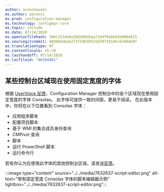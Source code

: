 ```yaml
---
author: aczechowski
ms.author: aaroncz
ms.prod: configuration-manager
ms.technology: configmgr-core
ms.topic: include
ms.date: 07/14/2020
ms.openlocfilehash: 106c311de6e2b6d002baa73d4f9a66d1b900e815
ms.sourcegitcommit: 488db8a6ab272f5d639525d70718145c63d0de8f
ms.translationtype: HT
ms.contentlocale: zh-CN
ms.lasthandoff: 07/14/2020
ms.locfileid: "86384961"
---
```

## <a name="fixed-width-font-now-used-in-some-console-areas"></a><a name="bkmk_font"></a> 某些控制台区域现在使用固定宽度的字体

<!--7632637-->

根据 [UserVoice 反馈](https://configurationmanager.uservoice.com/forums/300492/suggestions/40824247)，Configuration Manager 控制台中的各个区域现在使用固定宽度的字体 Consolas。 此字体可提供一致的间距，更易于阅读。 在此版本中，你将在以下位置看到 Consolas 字体：

- 应用程序脚本
- 配置项目脚本
- 基于 WMI 的集合成员身份查询
- CMPivot 查询
- 脚本
- 运行 PowerShell 脚本
- 运行命令行

若有你认为应使用此字体的其他控制台区域，请发送[反馈](../../technical-preview-2003.md#bkmk_feedback)。

:::image type="content" source="../../media/7632637-script-editor.png" alt-text="带有固定宽度 Consolas 字体的脚本编辑器示例" lightbox="../../media/7632637-script-editor.png":::
